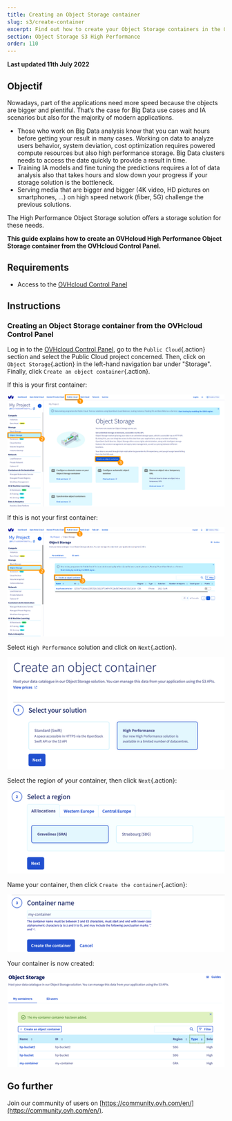```yaml
---
title: Creating an Object Storage container
slug: s3/create-container
excerpt: Find out how to create your Object Storage containers in the OVHcloud Control Panel
section: Object Storage S3 High Performance
order: 110
---
```


**Last updated 11th July 2022**

## Objectif

Nowadays, part of the applications need more speed because the objects are bigger and plentiful. That’s the case for Big Data use cases and IA scenarios but also for the majority of modern applications.

- Those who work on Big Data analysis know that you can wait hours before getting your result in many cases. Working on data to analyze users behavior, system deviation, cost optimization requires powered compute resources but also high performance storage. Big Data clusters needs to access the date quickly to provide a result in time.
- Training IA models and fine tuning the predictions requires a lot of data analysis also that takes hours and slow down your progress if your storage solution is the bottleneck.
- Serving media that are bigger and bigger (4K video, HD pictures on smartphones, …) on high speed network (fiber, 5G) challenge the previous solutions.

The High Performance Object Storage solution offers a storage solution for these needs.

**This guide explains how to create an OVHcloud High Performance Object Storage container from the OVHcloud Control Panel.**

## Requirements

- Access to the [OVHcloud Control Panel](https://www.ovh.com/auth/?action=gotomanager&from=https://www.ovh.co.uk/&ovhSubsidiary=GB)

## Instructions

### Creating an Object Storage container from the OVHcloud Control Panel

Log in to the [OVHcloud Control Panel](https://www.ovh.com/auth/?action=gotomanager&from=https://www.ovh.co.uk/&ovhSubsidiary=GB), go to the `Public Cloud`{.action} section and select the Public Cloud project concerned. Then, click on `Object Storage`{.action} in the left-hand navigation bar under "Storage".
Finally, click `Create an object container`{.action}.

If this is your first container:

![pcs dashboard](images/create-container-20211005102334181.png)

If this is not your first container:

![pcs dashboard](images/create-container-20211005115040834.png)

Select `High Performance` solution and click on `Next`{.action}.

![select your solution](images/create-container-solution.png)

Select the region of your container, then click `Next`{.action}:

![select a region](images/create-container-region.png)

Name your container, then click `Create the container`{.action}:

![name the container](images/create-container-name.png)

Your container is now created:

![container created](images/create-container-created.png)

## Go further

Join our community of users on [https://community.ovh.com/en/](https://community.ovh.com/en/).
